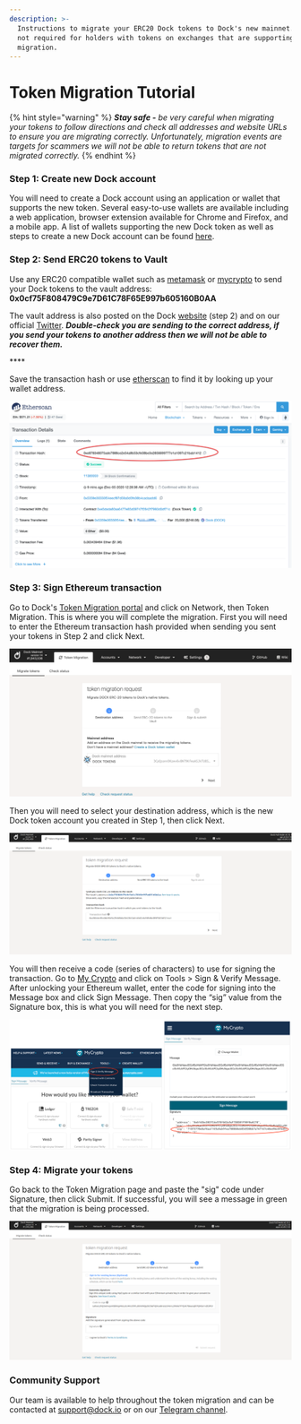 ```yaml
---
description: >-
  Instructions to migrate your ERC20 Dock tokens to Dock's new mainnet. This is
  not required for holders with tokens on exchanges that are supporting the
  migration.
---
```


# Token Migration Tutorial

{% hint style="warning" %}
_**Stay safe -** be very careful when migrating your tokens to follow directions and check all addresses and website URLs to ensure you are migrating correctly.  Unfortunately, migration events are targets for scammers we will not be able to return tokens that are not migrated correctly._
{% endhint %}

### Step 1: Create new Dock account

You will need to create a Dock account using an application or wallet that supports the new token. Several easy-to-use wallets are available including a web application, browser extension available for Chrome and Firefox, and a mobile app. A list of wallets supporting the new Dock token as well as steps to create a new Dock account can be found [here](https://docs.dock.io/token-migration/migration-tutorial/wallets-and-account-creation).

### Step 2: Send ERC20 tokens to Vault

Use any ERC20 compatible wallet such as [metamask](https://metamask.io/) or [mycrypto](http://mycrypto.com/) to send your Dock tokens to the vault address: **0x0cf75F808479C9e7D61C78F65E997b605160B0AA**

The vault address is also posted on the Dock [website](https://www.dock.io/token-migration) \(step 2\) and on our official [Twitter](https://twitter.com/docknetwork). _**Double-check you are sending to the correct address, if you send your tokens to another address then we will not be able to recover them.**_

\*\*\*\*

Save the transaction hash or use [etherscan](https://etherscan.io/) to find it by looking up your wallet address.

![](../../.gitbook/assets/4%20%281%29.png)

### Step 3: Sign Ethereum transaction

Go to Dock's [Token Migration portal](https://fe.dock.io/#/token-migration) and click on Network, then Token Migration. This is where you will complete the migration. First you will need to enter the Ethereum transaction hash provided when sending you sent your tokens in Step 2 and click Next.

![](../../.gitbook/assets/step1.png)

Then you will need to select your destination address, which is the new Dock token account you created in Step 1, then click Next. 

![](../../.gitbook/assets/swap-step2.png)

You will then receive a code \(series of characters\) to use for signing the transaction. Go to [My Crypto](https://mycrypto.com/) and click on Tools &gt; Sign & Verify Message. After unlocking your Ethereum wallet, enter the code for signing into the Message box and click Sign Message. Then copy the “sig” value from the Signature box, this is what you will need for the next step.

![](../../.gitbook/assets/mycrypto1%20%282%29.png)

###  Step 4: Migrate your tokens

 Go back to the Token Migration page and paste the "sig" code under Signature, then click Submit. If successful, you will see a message in green that the migration is being processed.

![](../../.gitbook/assets/swap-step3.png)

### Community Support

Our team is available to help throughout the token migration and can be contacted at [support@dock.io](mailto:support@dock.io) or on our [Telegram channel](https://t.me/dockio).

